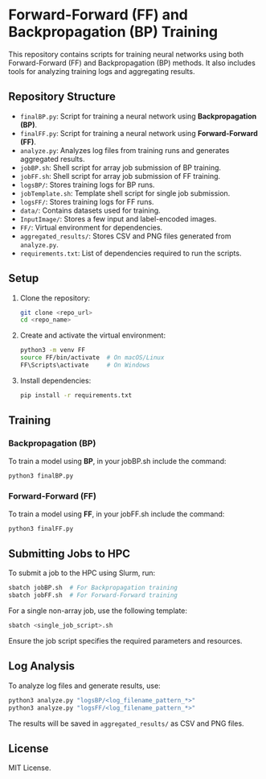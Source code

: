 # Forward-Forward (FF) and Backpropagation (BP) Training

This repository contains scripts for training neural networks using both Forward-Forward (FF) and Backpropagation (BP) methods. It also includes tools for analyzing training logs and aggregating results.

## Repository Structure
- `finalBP.py`: Script for training a neural network using **Backpropagation (BP)**.
- `finalFF.py`: Script for training a neural network using **Forward-Forward (FF)**.
- `analyze.py`: Analyzes log files from training runs and generates aggregated results.
- `jobBP.sh`: Shell script for array job submission of BP training.
- `jobFF.sh`: Shell script for array job submission of FF training.
- `logsBP/`: Stores training logs for BP runs.
- `jobTemplate.sh`: Template shell script for single job submission.
- `logsFF/`: Stores training logs for FF runs.
- `data/`: Contains datasets used for training.
- `InputImage/`: Stores a few input and label-encoded images.
- `FF/`: Virtual environment for dependencies.
- `aggregated_results/`: Stores CSV and PNG files generated from `analyze.py`.
- `requirements.txt`: List of dependencies required to run the scripts.

## Setup
1. Clone the repository:
   ```sh
   git clone <repo_url>
   cd <repo_name>
   ```
2. Create and activate the virtual environment:
   ```sh
   python3 -m venv FF
   source FF/bin/activate  # On macOS/Linux
   FF\Scripts\activate     # On Windows
   ```
3. Install dependencies:
   ```sh
   pip install -r requirements.txt
   ```

## Training
### Backpropagation (BP)
To train a model using **BP**, in your jobBP.sh include the command:
```sh
python3 finalBP.py
```

### Forward-Forward (FF)
To train a model using **FF**, in your jobFF.sh include the command:
```sh
python3 finalFF.py
```

## Submitting Jobs to HPC
To submit a job to the HPC using Slurm, run:
```sh
sbatch jobBP.sh  # For Backpropagation training
sbatch jobFF.sh  # For Forward-Forward training
```
For a single non-array job, use the following template:
```sh
sbatch <single_job_script>.sh
```
Ensure the job script specifies the required parameters and resources.

## Log Analysis
To analyze log files and generate results, use:
```sh
python3 analyze.py "logsBP/<log_filename_pattern_*>"
python3 analyze.py "logsFF/<log_filename_pattern_*>"
```
The results will be saved in `aggregated_results/` as CSV and PNG files.

## License
MIT License.



